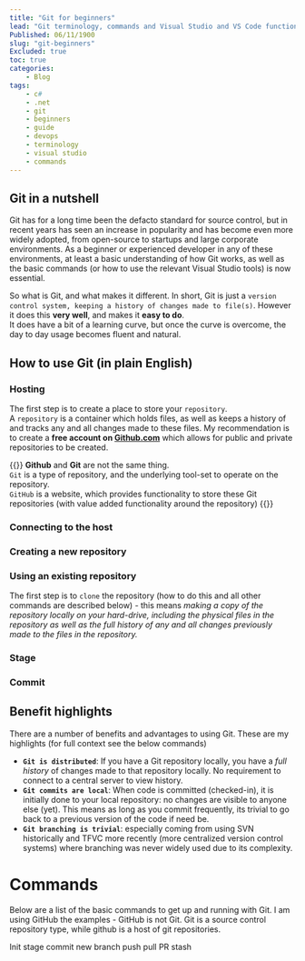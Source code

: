 ```yaml
---
title: "Git for beginners"
lead: "Git terminology, commands and Visual Studio and VS Code functionality for beginners"
Published: 06/11/1900
slug: "git-beginners"
Excluded: true
toc: true
categories:
    - Blog
tags:
    - c#
    - .net
    - git
    - beginners
    - guide
    - devops
    - terminology
    - visual studio
    - commands
---
```


## Git in a nutshell
Git has for a long time been the defacto standard for source control, but in recent years has seen an increase in popularity and has become even more widely adopted, from open-source to startups and large corporate environments. As a beginner or experienced developer in any of these environments, at least a basic understanding of how Git works, as well as the basic commands (or how to use the relevant Visual Studio tools) is now essential.

So what is Git, and what makes it different. In short, Git is just a `version control system, keeping a history of changes made to file(s)`. However it does this **very well**, and makes it **easy to do**.  
It does have a bit of a learning curve, but once the curve is overcome, the day to day usage becomes fluent and natural.

## How to use Git (in plain English)
### Hosting
The first step is to create a place to store your `repository`.  
A `repository` is a container which holds files, as well as keeps a history of and tracks any and all changes made to these files. My recommendation is to create a **free account on [Github.com](http://www.github.com)** which allows for public and private repositories to be created. 

{{<block-info>}}
**Github** and **Git** are not the same thing.  
`Git` is a type of repository, and the underlying tool-set to operate on the repository.  
`GitHub` is a website, which provides functionality to store these Git repositories (with value added functionality around the repository)
{{</block-info>}}

### Connecting to the host 

### Creating a new repository

### Using an existing repository

The first step is to `clone` the repository (how to do this and all other commands are described below) - this means _making a copy of the repository locally on your hard-drive, including the physical files in the repository as well as the full history of any and all changes previously made to the files in the repository._

### Stage

### Commit

## Benefit highlights
There are a number of benefits and advantages to using Git. These are my highlights (for full context see the below commands)
- **`Git is distributed`**: If you have a Git repository locally, you have a _full history_ of changes made to that repository locally. No requirement to connect to a central server to view history.
- **`Git commits are local`**: When code is committed (checked-in), it is initially done to your local repository: no changes are visible to anyone else (yet). This means as long as you commit frequently, its trivial to go back to a previous version of the code if need be.
- **`Git branching is trivial`**: especially coming from using SVN historically and TFVC more recently (more centralized version control systems) where branching was never widely used due to its complexity.

# Commands

Below are a list of the basic commands to get up and running with Git. I am using GitHub the examples - GitHub is not Git. Git is a source control repository type, while github is a host of git repositories.


Init
stage
commit
new branch
push
pull
PR
stash